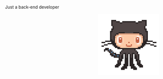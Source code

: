 Just a back-end developer
<p align="right">
  <img src="https://github.com/PatrosAction/ser-images/raw/main/ZHzB933%20-%20Imgur.gif" width="200">
</p>

